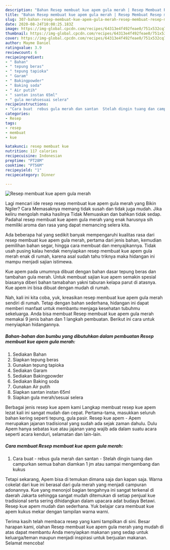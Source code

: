 ```yaml
---
description: "Bahan Resep membuat kue apem gula merah | Resep Membuat Resep membuat kue apem gula merah Yang Enak Dan Mudah"
title: "Bahan Resep membuat kue apem gula merah | Resep Membuat Resep membuat kue apem gula merah Yang Enak Dan Mudah"
slug: 307-bahan-resep-membuat-kue-apem-gula-merah-resep-membuat-resep-membuat-kue-apem-gula-merah-yang-enak-dan-mudah
date: 2020-08-24T10:08:25.183Z
image: https://img-global.cpcdn.com/recipes/64313e4f492feae0/751x532cq70/resep-membuat-kue-apem-gula-merah-foto-resep-utama.jpg
thumbnail: https://img-global.cpcdn.com/recipes/64313e4f492feae0/751x532cq70/resep-membuat-kue-apem-gula-merah-foto-resep-utama.jpg
cover: https://img-global.cpcdn.com/recipes/64313e4f492feae0/751x532cq70/resep-membuat-kue-apem-gula-merah-foto-resep-utama.jpg
author: Mayme Daniel
ratingvalue: 3.9
reviewcount: 6
recipeingredient:
- " Bahan"
- " tepung beras"
- " tepung tapioka"
- " Garam"
- " Bakingpowder"
- " Baking soda"
- " Air putih"
- " santan instan 65ml"
- " gula merahsesuai selera"
recipeinstructions:
- "Cara buat  rebus gula merah dan santan  Stelah dingin tuang dan campurkan semua bahan diamkan 1 jm atau sampai mengembang dan kukus"
categories:
- Resep
tags:
- resep
- membuat
- kue

katakunci: resep membuat kue 
nutrition: 117 calories
recipecuisine: Indonesian
preptime: "PT28M"
cooktime: "PT56M"
recipeyield: "1"
recipecategory: Dinner

---
```



![Resep membuat kue apem gula merah](https://img-global.cpcdn.com/recipes/64313e4f492feae0/751x532cq70/resep-membuat-kue-apem-gula-merah-foto-resep-utama.jpg)

Lagi mencari ide resep resep membuat kue apem gula merah yang Bikin Ngiler? Cara Memasaknya memang tidak susah dan tidak juga mudah. Jika keliru mengolah maka hasilnya Tidak Memuaskan dan bahkan tidak sedap. Padahal resep membuat kue apem gula merah yang enak harusnya sih memiliki aroma dan rasa yang dapat memancing selera kita.

Ada beberapa hal yang sedikit banyak mempengaruhi kualitas rasa dari resep membuat kue apem gula merah, pertama dari jenis bahan, kemudian pemilihan bahan segar, hingga cara membuat dan menyajikannya. Tidak usah pusing kalau hendak menyiapkan resep membuat kue apem gula merah enak di rumah, karena asal sudah tahu triknya maka hidangan ini mampu menjadi sajian istimewa.

Kue apem pada umumnya dibuat dengan bahan dasar tepung beras dan tambahan gula merah. Untuk membuat sajian kue apem semakin spesial biasanya diberi bahan tamabahan yakni taburan kelapa parut di atasnya. Kue apem ini bisa dibuat dengan mudah di rumah.


Nah, kali ini kita coba, yuk, kreasikan resep membuat kue apem gula merah sendiri di rumah. Tetap dengan bahan sederhana, hidangan ini dapat memberi manfaat untuk membantu menjaga kesehatan tubuhmu sekeluarga. Anda bisa membuat Resep membuat kue apem gula merah memakai 9 jenis bahan dan 1 langkah pembuatan. Berikut ini cara untuk menyiapkan hidangannya.

<!--inarticleads1-->

##### Bahan-bahan dan bumbu yang dibutuhkan dalam pembuatan Resep membuat kue apem gula merah:

1. Sediakan  Bahan
1. Siapkan  tepung beras
1. Gunakan  tepung tapioka
1. Sediakan  Garam
1. Sediakan  Bakingpowder
1. Sediakan  Baking soda
1. Gunakan  Air putih
1. Siapkan  santan instan 65ml
1. Siapkan  gula merah/sesuai selera


Berbagai jenis resep kue apem kami Langkap membuat resep kue apem lezat kali ini sangat mudah dan cepat. Pertama-tama, masukkan seluruh bahan kering seperti tepung, gula pasir. Resep kue apem - Apem merupakan jajanan tradisional yang sudah ada sejak zaman dahulu. Dulu Apem hanya sebatas kue atau jajanan yang wajib ada dalam suatu acara seperti acara kenduri, selamatan dan lain-lain. 

<!--inarticleads2-->

##### Cara membuat Resep membuat kue apem gula merah:

1. Cara buat  - rebus gula merah dan santan  - Stelah dingin tuang dan campurkan semua bahan diamkan 1 jm atau sampai mengembang dan kukus


Tetapi sekarang, Apem bisa di temukan dimana saja dan kapan saja. Warna cokelat dari kue ini berasal dari gula merah yang menjadi campuran adonannya. Kue yang menonjol bagian tengahnya ini sangat terkenal di daerah Jakarta sehingga sangat mudah ditemukan di setiap penjual kue tradisional serta sering dihidangkan dalam upacara adat budaya Betawi. Resep kue apem mudah dan sederhana. Yuk belajar cara membuat kue apem kukus mekar dengan tampilan warna warni. 

Terima kasih telah membaca resep yang kami tampilkan di sini. Besar harapan kami, olahan Resep membuat kue apem gula merah yang mudah di atas dapat membantu Anda menyiapkan makanan yang sedap untuk keluarga/teman maupun menjadi inspirasi untuk berjualan makanan. Selamat mencoba!
